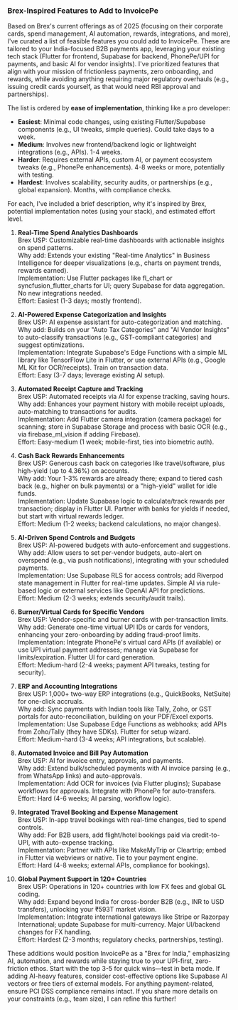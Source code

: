 ### Brex-Inspired Features to Add to InvoicePe

Based on Brex's current offerings as of 2025 (focusing on their corporate cards, spend management, AI automation, rewards, integrations, and more), I've curated a list of feasible features you could add to InvoicePe. These are tailored to your India-focused B2B payments app, leveraging your existing tech stack (Flutter for frontend, Supabase for backend, PhonePe/UPI for payments, and basic AI for vendor insights). I've prioritized features that align with your mission of frictionless payments, zero onboarding, and rewards, while avoiding anything requiring major regulatory overhauls (e.g., issuing credit cards yourself, as that would need RBI approval and partnerships).

The list is ordered by **ease of implementation**, thinking like a pro developer:
- **Easiest**: Minimal code changes, using existing Flutter/Supabase components (e.g., UI tweaks, simple queries). Could take days to a week.
- **Medium**: Involves new frontend/backend logic or lightweight integrations (e.g., APIs). 1-4 weeks.
- **Harder**: Requires external APIs, custom AI, or payment ecosystem tweaks (e.g., PhonePe enhancements). 4-8 weeks or more, potentially with testing.
- **Hardest**: Involves scalability, security audits, or partnerships (e.g., global expansion). Months, with compliance checks.

For each, I've included a brief description, why it's inspired by Brex, potential implementation notes (using your stack), and estimated effort level.

1. **Real-Time Spend Analytics Dashboards**  
   Brex USP: Customizable real-time dashboards with actionable insights on spend patterns.  
   Why add: Extends your existing "Real-time Analytics" in Business Intelligence for deeper visualizations (e.g., charts on payment trends, rewards earned).  
   Implementation: Use Flutter packages like fl_chart or syncfusion_flutter_charts for UI; query Supabase for data aggregation. No new integrations needed.  
   Effort: Easiest (1-3 days; mostly frontend).

2. **AI-Powered Expense Categorization and Insights**  
   Brex USP: AI expense assistant for auto-categorization and matching.  
   Why add: Builds on your "Auto Tax Categories" and "AI Vendor Insights" to auto-classify transactions (e.g., GST-compliant categories) and suggest optimizations.  
   Implementation: Integrate Supabase's Edge Functions with a simple ML library like TensorFlow Lite in Flutter, or use external APIs (e.g., Google ML Kit for OCR/receipts). Train on transaction data.  
   Effort: Easy (3-7 days; leverage existing AI setup).

3. **Automated Receipt Capture and Tracking**  
   Brex USP: Automated receipts via AI for expense tracking, saving hours.  
   Why add: Enhances your payment history with mobile receipt uploads, auto-matching to transactions for audits.  
   Implementation: Add Flutter camera integration (camera package) for scanning; store in Supabase Storage and process with basic OCR (e.g., via firebase_ml_vision if adding Firebase).  
   Effort: Easy-medium (1 week; mobile-first, ties into biometric auth).

4. **Cash Back Rewards Enhancements**  
   Brex USP: Generous cash back on categories like travel/software, plus high-yield (up to 4.36%) on accounts.  
   Why add: Your 1-3% rewards are already there; expand to tiered cash back (e.g., higher on bulk payments) or a "high-yield" wallet for idle funds.  
   Implementation: Update Supabase logic to calculate/track rewards per transaction; display in Flutter UI. Partner with banks for yields if needed, but start with virtual rewards ledger.  
   Effort: Medium (1-2 weeks; backend calculations, no major changes).

5. **AI-Driven Spend Controls and Budgets**  
   Brex USP: AI-powered budgets with auto-enforcement and suggestions.  
   Why add: Allow users to set per-vendor budgets, auto-alert on overspend (e.g., via push notifications), integrating with your scheduled payments.  
   Implementation: Use Supabase RLS for access controls; add Riverpod state management in Flutter for real-time updates. Simple AI via rule-based logic or external services like OpenAI API for predictions.  
   Effort: Medium (2-3 weeks; extends security/audit trails).

6. **Burner/Virtual Cards for Specific Vendors**  
   Brex USP: Vendor-specific and burner cards with per-transaction limits.  
   Why add: Generate one-time virtual UPI IDs or cards for vendors, enhancing your zero-onboarding by adding fraud-proof limits.  
   Implementation: Integrate PhonePe's virtual card APIs (if available) or use UPI virtual payment addresses; manage via Supabase for limits/expiration. Flutter UI for card generation.  
   Effort: Medium-hard (2-4 weeks; payment API tweaks, testing for security).

7. **ERP and Accounting Integrations**  
   Brex USP: 1,000+ two-way ERP integrations (e.g., QuickBooks, NetSuite) for one-click accruals.  
   Why add: Sync payments with Indian tools like Tally, Zoho, or GST portals for auto-reconciliation, building on your PDF/Excel exports.  
   Implementation: Use Supabase Edge Functions as webhooks; add APIs from Zoho/Tally (they have SDKs). Flutter for setup wizard.  
   Effort: Medium-hard (3-4 weeks; API integrations, but scalable).

8. **Automated Invoice and Bill Pay Automation**  
   Brex USP: AI for invoice entry, approvals, and payments.  
   Why add: Extend bulk/scheduled payments with AI invoice parsing (e.g., from WhatsApp links) and auto-approvals.  
   Implementation: Add OCR for invoices (via Flutter plugins); Supabase workflows for approvals. Integrate with PhonePe for auto-transfers.  
   Effort: Hard (4-6 weeks; AI parsing, workflow logic).

9. **Integrated Travel Booking and Expense Management**  
   Brex USP: In-app travel bookings with real-time changes, tied to spend controls.  
   Why add: For B2B users, add flight/hotel bookings paid via credit-to-UPI, with auto-expense tracking.  
   Implementation: Partner with APIs like MakeMyTrip or Cleartrip; embed in Flutter via webviews or native. Tie to your payment engine.  
   Effort: Hard (4-8 weeks; external APIs, compliance for bookings).

10. **Global Payment Support in 120+ Countries**  
    Brex USP: Operations in 120+ countries with low FX fees and global GL coding.  
    Why add: Expand beyond India for cross-border B2B (e.g., INR to USD transfers), unlocking your ₹593T market vision.  
    Implementation: Integrate international gateways like Stripe or Razorpay International; update Supabase for multi-currency. Major UI/backend changes for FX handling.  
    Effort: Hardest (2-3 months; regulatory checks, partnerships, testing).

These additions would position InvoicePe as a "Brex for India," emphasizing AI, automation, and rewards while staying true to your UPI-first, zero-friction ethos. Start with the top 3-5 for quick wins—test in beta mode. If adding AI-heavy features, consider cost-effective options like Supabase AI vectors or free tiers of external models. For anything payment-related, ensure PCI DSS compliance remains intact. If you share more details on your constraints (e.g., team size), I can refine this further!